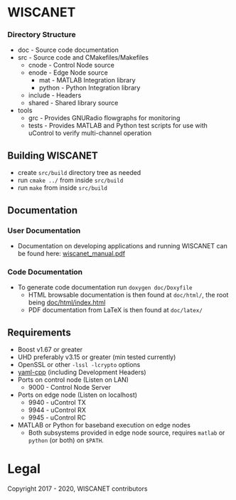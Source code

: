 # WISCANET

### Directory Structure

- doc - Source code documentation
- src - Source code and CMakefiles/Makefiles
  - cnode - Control Node source
  - enode - Edge Node source
    - mat - MATLAB Integration library
    - python - Python Integration library
  - include - Headers
  - shared - Shared library source
- tools
  - grc - Provides GNURadio flowgraphs for monitoring
  - tests - Provides MATLAB and Python test scripts for use with uControl to verify multi-channel operation

## Building WISCANET

- create `src/build` directory tree as needed
- run `cmake ../` from inside `src/build`
- run `make` from inside `src/build`

## Documentation

### User Documentation

- Documentation on developing applications and running WISCANET can be found here: [wiscanet_manual.pdf](https://gitbliss.asu.edu/jholtom/wiscanet-docs/src/master/wiscanet_manual.pdf)

### Code Documentation

- To generate code documentation run `doxygen doc/Doxyfile`
  - HTML browsable documentation is then found at `doc/html/`, the root being [doc/html/index.html](doc/html/index.html)
  - PDF documentation from LaTeX is then found at `doc/latex/`

## Requirements

- Boost v1.67 or greater
- UHD preferably v3.15 or greater (min tested currently)
- OpenSSL or other `-lssl -lcrypto` options
- [yaml-cpp](https://github.com/jbeder/yaml-cpp) (including Development Headers)
- Ports on control node (Listen on LAN)
  - 9000 - Control Node Server
- Ports on edge node (Listen on localhost)
  - 9940 - uControl TX
  - 9944 - uControl RX
  - 9945 - uControl RC
- MATLAB or Python for baseband execution on edge nodes
  - Both subsystems provided in edge node source, requires `matlab` or `python` (or both) on `$PATH`.

# Legal
Copyright 2017 - 2020, WISCANET contributors

